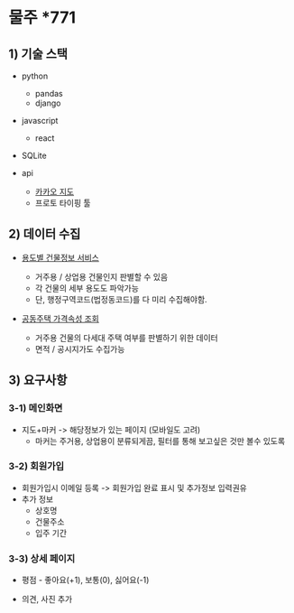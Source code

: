 # 물주 *771

## 1) 기술 스택

- python

  - pandas
  - django

- javascript

  - react

- SQLite

- api

  - [카카오 지도](<http://apis.map.daum.net/web/guide/>)
  - 프로토 타이핑 툴



## 2) 데이터 수집

- [용도별 건물정보 서비스](<http://openapi.nsdi.go.kr/nsdi/eios/ServiceDetail.do?svcSe=S&svcId=S029#>)
  - 거주용 / 상업용 건물인지 판별할 수 있음
  - 각 건물의 세부 용도도 파악가능
  - 단, 행정구역코드(법정동코드)를 다 미리 수집해야함.

- [공동주택 가격속성 조회](<http://openapi.nsdi.go.kr/nsdi/eios/OperationSumryDetail.do>)
  - 거주용 건물의 다세대 주택 여부를 판별하기 위한 데이터
  - 면적 / 공시지가도 수집가능



## 3) 요구사항
### 3-1) 메인화면
- 지도+마커 -> 해당정보가 있는 페이지 (모바일도 고려)
  - 마커는 주거용, 상업용이 분류되게끔, 필터를 통해 보고싶은 것만 볼수 있도록

### 3-2) 회원가입
- 회원가입시 이메일 등록 -> 회원가입 완료 표시 및 추가정보 입력권유
- 추가 정보
  - 상호명
  - 건물주소
  - 입주 기간

### 3-3) 상세 페이지

- 평점 - 좋아요(+1), 보통(0), 싫어요(-1)

- 의견, 사진 추가